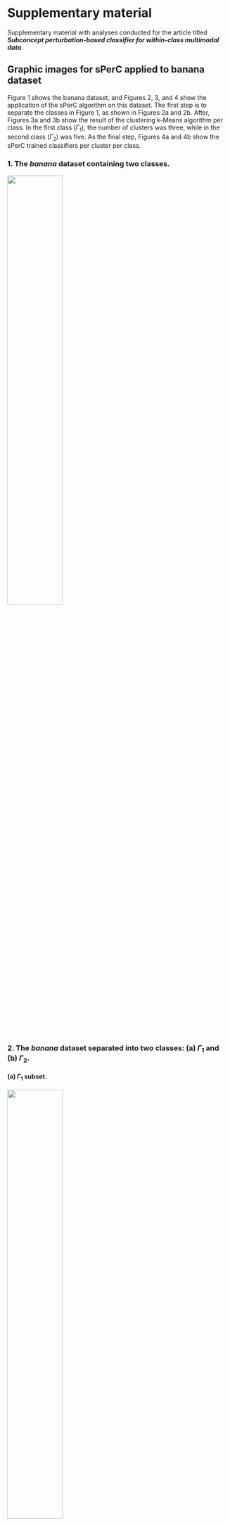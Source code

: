 # Supplementary material

Supplementary material with analyses conducted for the article titled ***Subconcept perturbation-based classifier for within-class multimodal data***.

## Graphic images for sPerC applied to banana dataset 

Figure 1 shows the banana dataset, and Figures 2, 3, and 4 show the application of the sPerC algorithm on this dataset. The first step is to separate the classes in Figure 1, as shown in Figures 2a and 2b. After, Figures 3a and 3b show the result of the clustering k-Means algorithm per class. In the first class ($\Gamma_{1}$), the number of clusters was three, while in the second class ($\Gamma_{2}$) was five. As the final step, Figures 4a and 4b show the sPerC trained classifiers per cluster per class.

### 1. The *banana* dataset containing two classes.

<img src="./sperc/banana-dataset.png" width="50%">

### 2. The *banana* dataset separated into two classes: (a) $\Gamma_{1}$ and (b) $\Gamma_{2}$.

#### (a) $\Gamma_{1}$ subset.
<img src="./sperc/banana-dataset-class-1.png" width="50%">

#### (b) $\Gamma_{2}$ subset.
<img src="./sperc/banana-dataset-class-2.png" width="50%">
 

### 3. *Clusters* generated by *k-Means* for (a) $\Gamma_{1}$ and  (b) $\Gamma_{2}$.

#### (a) *k-Means* results for $\Gamma_{1}$  (${k_1 = 3}$)
<img src="./sperc/banana-dataset-clusters-class-1.png" width="50%">
 
#### (b) *k-Means* results for $\Gamma_{2}$ ($k_2 = 5$)
<img src="./sperc/banana-dataset-clusters-class-2.png" width="50%">


### 4. *sPerC* trained classifiers per class: (a) $\Gamma_{1}$ and (b) $\Gamma_{2}$.

#### (a) *sPerC* applied to $\Gamma_{1}$
<img src="./sperc/banana-dataset-sperc-class-2.png" width="50%">

#### (b) *sPerC* applied to $\Gamma_{1}$
<img src="./sperc/banana-dataset-sperc-class-2.png" width="50%">

## Tables

### AUC results for the 40 evaluated datasets. The best results per dataset are in bold. Friedman test: $7.403 \times 10^{-14}$. Ranking algorithms according to Bonferroni-Dunn *post-hoc* test: MLP $= 1.838$, sPerC $= 2.275$, Random Forest $= 2.925$, SVM $= 3.675$, PerC $= 4.288$ 

| Dataset | Random Forest | MLP | SVM | PerC | sPerC |
| :--- | :---: | :---: | :---: | :---: | :---: |
| balance | 0.770 | **0.981** | 0.800 | 0.798 | 0.727 |
| banana | 0.852 | **0.893** | 0.619 | 0.597 | 0.889 |
| banknote | 0.972 | **0.999** | 0.986 | 0.990 | 0.998 |
| bupa | **0.686** | 0.684 | 0.533 | 0.580 | 0.601 |
| cleveland-0vs4 | 0.632 | **0.819** | 0.667 | 0.547 | 0.767 |
| cleveland | 0.570 | 0.582 | 0.570 | 0.541 | **0.585** |
| ecoli-0-1-4-7vs2-3-5-6 | 0.810 | **0.852** | 0.824 | 0.665 | 0.804 |
| ecoli-0-1vs2-3-5 | 0.828 | 0.867 | 0.820 | 0.719 | **0.887** |
| ecoli-0-1vs5 | 0.874 | **0.879** | 0.875 | 0.685 | **0.879** |
| ecoli-0-2-3-4vs5 | 0.877 | 0.865 | 0.884 | 0.689 | **0.896** |
| ecoli-0-2-6-7vs3-5 | 0.808 | 0.609 | 0.812 | 0.631 | **0.839** |
| ecoli1 | **0.865** | 0.863 | 0.847 | 0.810 | 0.843 |
| ecoli2 | 0.854 | **0.887** | 0.854 | 0.724 | 0.855 |
| ecoli3 | 0.724 | **0.813** | 0.689 | 0.539 | 0.744 |
| glass-0-1-5vs2 | 0.500 | **0.645** | 0.500 | 0.500 | 0.546 |
| hayes-roth | **0.870** | 0.836 | 0.778 | 0.666 | 0.632 |
| indian-liver-patient | 0.532 | **0.599** | 0.500 | 0.500 | 0.533 |
| led7digit-0-2-4-5-6-7-8-9vs1 | 0.866 | **0.895** | 0.882 | 0.558 | 0.857 |
| new-thyroid1 | 0.967 | **0.973** | 0.838 | 0.903 | 0.964 |
| newthyroid2 | **0.964** | **0.964** | 0.836 | 0.902 | 0.961 |
| page-blocks0 | 0.858 | 0.913 | 0.754 | 0.906 | **0.929** |
| poker-8-9vs5 | 0.500 | 0.505 | 0.500 | 0.500 | **0.518** |
| shuttle-6vs2-3 | 0.990 | 0.955 | 0.900 | 0.950 | **0.991** |
| shuttle-c0-vs-c4 | **1.000** | 0.996 | 0.996 | 0.982 | 0.990 |
| transfusion | 0.619 | **0.646** | 0.510 | 0.571 | 0.604 |
| vertebral2c | 0.809 | **0.835** | 0.756 | 0.694 | 0.771 |
| vowel | 0.864 | **0.989** | 0.939 | 0.951 | 0.971 |
| winequality-red-3vs5 | 0.500 | 0.544 | 0.500 | 0.500 | **0.640** |
| winequality-red-4 | 0.500 | 0.503 | 0.500 | 0.500 | **0.520** |
| winequality-red-8vs6-7 | 0.500 | 0.498 | 0.500 | 0.500 | **0.549** |
| winequality-red-8vs6 | 0.500 | 0.520 | 0.500 | 0.500 | **0.547** |
| winequality-white-3-9vs5 | 0.516 | **0.570** | 0.500 | 0.500 | 0.556 |
| winequality-white-3vs7 | 0.557 | 0.607 | 0.500 | 0.522 | **0.620** |
| wisconsin | **0.973** | 0.961 | 0.972 | 0.945 | 0.954 |
| yeast-0-5-6-7-9vs4 | 0.553 | 0.708 | 0.509 | 0.534 | **0.743** |
| yeast-1-2-8-9vs7 | **0.540** | 0.531 | 0.500 | 0.500 | 0.539 |
| yeast-1-4-5-8vs7 | 0.500 | **0.503** | 0.500 | 0.500 | 0.500 |
| yeast-2vs4 | 0.839 | **0.854** | 0.782 | 0.693 | 0.850 |
| yeast-2vs8 | 0.724 | 0.756 | **0.774** | 0.718 | 0.551 |
| yeast4 | 0.502 | 0.596 | 0.500 | 0.500 | **0.684** |
| |
| Wilcoxon-p | $0.039$ | $0.196$ | $4.142 \times 10^{-4}$ | $5.031 \times 10^{-6}$ | n/a |
| |
| *Win/Tie/Loss* | 25/1/14 | 15/1/24 | 31/1/8 | 36/1/3 | n/a |
| |

### AUC results over 22 within-class multimodal datasets. The best results per dataset are in bold. Friedman test: $2.829 \times 10^{-8}$. Ranking algorithms according to Bonferroni-Dunn *post-hoc* test: sPerC $= 1.955$, MLP $= 2.045$, Random Forest $= 2.932$, SVM $= 3.750$, PerC $= 4.318$.

| Dataset | Random Forest  | MLP   | SVM   | PerC  | sPerC |
| :---    | :---:          | :---: | :---: | :---: | :---: |
| ecoli-0-1-4-7vs2-3-5-6 | 0.810 | **0.852** | 0.824 | 0.665 | 0.804 |
| ecoli-0-1vs2-3-5 | 0.828 | 0.867 | 0.820 | 0.719 | **0.887** |
| ecoli-0-1vs5 | 0.874 | **0.879** | 0.875 | 0.685 | **0.879** |
| ecoli-0-2-3-4vs5 | 0.877 | 0.865 | 0.884 | 0.689 | **0.896** |
| ecoli-0-2-6-7vs3-5 | 0.808 | 0.609 | 0.812 | 0.631 | **0.839** |
| ecoli1 | **0.865** | 0.863 | 0.847 | 0.810 | 0.843 |
| ecoli2 | 0.854 | **0.887** | 0.854 | 0.724 | 0.855 |
| ecoli3 | 0.724 | **0.813** | 0.689 | 0.539 | 0.744 |
| glass-0-1-5vs2 | 0.500 | **0.645** | 0.500 | 0.500 | 0.546 |
| led7digit-0-2-4-5-6-7-8-9vs1 | 0.866 | **0.895** | 0.882 | 0.558 | 0.857 |
| new-thyroid1 | 0.967 | **0.973** | 0.838 | 0.903 | 0.964 |
| newthyroid2 | **0.964** | **0.964** | 0.836 | 0.902 | 0.961 |
| page-blocks0 | 0.858 | 0.913 | 0.754 | 0.906 | **0.929** |
| poker-8-9vs5 | 0.500 | 0.505 | 0.500 | 0.500 | **0.518** |
| shuttle-6vs2-3 | 0.990 | 0.955 | 0.900 | 0.950 | **0.991** |
| winequality-red-4 | 0.500 | 0.503 | 0.500 | 0.500 | **0.520** |
| winequality-red-8vs6-7 | 0.500 | 0.498 | 0.500 | 0.500 | **0.549** |
| winequality-white-3-9vs5 | 0.516 | **0.570** | 0.500 | 0.500 | 0.556 |
| yeast-0-5-6-7-9vs4 | 0.553 | 0.708 | 0.509 | 0.534 | **0.743** |
| yeast-1-2-8-9vs7 | **0.540** | 0.531 | 0.500 | 0.500 | 0.539 |
| yeast-1-4-5-8vs7 | 0.500 | **0.503** | 0.500 | 0.500 | 0.500 |
| yeast4 | 0.502 | 0.596 | 0.500 | 0.500 | **0.684** |
| | 
| Wilcoxon-p | $0.007$ | $0.676$ | $5.789 \times 10^{-4}$ | $5.956 \times 10^{-5}$ | n/a |
| | 
| *Win/Tie/Loss* | 15/1/6 | 11/1/10 | 18/1/3 | 21/1/0 | n/a |
| | 
